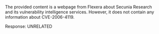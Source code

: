 The provided content is a webpage from Flexera about Secunia Research and its vulnerability intelligence services. However, it does not contain any information about CVE-2006-4119.

Response: UNRELATED
